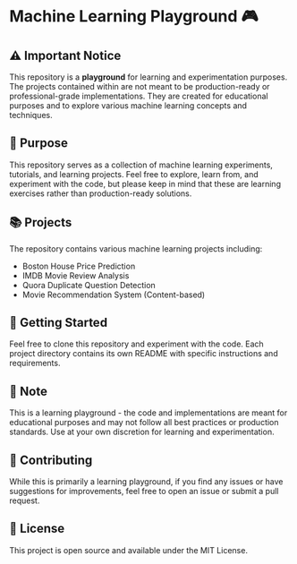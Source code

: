 # Machine Learning Playground 🎮

## ⚠️ Important Notice
This repository is a **playground** for learning and experimentation purposes. The projects contained within are not meant to be production-ready or professional-grade implementations. They are created for educational purposes and to explore various machine learning concepts and techniques.

## 🎯 Purpose
This repository serves as a collection of machine learning experiments, tutorials, and learning projects. Feel free to explore, learn from, and experiment with the code, but please keep in mind that these are learning exercises rather than production-ready solutions.

## 📚 Projects
The repository contains various machine learning projects including:
- Boston House Price Prediction
- IMDB Movie Review Analysis
- Quora Duplicate Question Detection
- Movie Recommendation System (Content-based)

## 🚀 Getting Started
Feel free to clone this repository and experiment with the code. Each project directory contains its own README with specific instructions and requirements.

## 📝 Note
This is a learning playground - the code and implementations are meant for educational purposes and may not follow all best practices or production standards. Use at your own discretion for learning and experimentation.

## 🤝 Contributing
While this is primarily a learning playground, if you find any issues or have suggestions for improvements, feel free to open an issue or submit a pull request.

## 📄 License
This project is open source and available under the MIT License.
